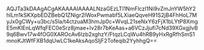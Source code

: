 AQJTa3kDAAgACgAKAAAAIAAAALNzaGEzLTI1NmFlczI1Ni9vZmJnYW5hY2hlLm1kSKXpbEDZBebQ1ZNigr2lWoxPwmabf5LXiaeQqveH91S2jB4FhHoL7MyJx0gCWy+u3bc/s5la/t4ctzuaM3hmJp0c+WvqL21seNxY6zFjX1bLYtP8XmgE5mKlEnLqWfqFEC0eSrz8jmae+Iv28r7bKeAas+a6VCzJjufi7cNd39XGxgjlvB9q6Bwv17w4fOG0XAROcAv6Izb2xghzY/FtqzLCqWu4hRB9yHxRgRfhSmS1mnoKJtWfFXB1dqUwLC1keAksAqoSIjF2Tofeqib2YyhhgQ==